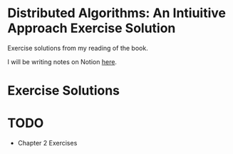 # Distributed Algorithms: An Intiuitive Approach Exercise Solution

Exercise solutions from my reading of the book.

I will be writing notes on Notion [here](https://www.notion.so/batterybanter/Distributed-Algorithms-by-Wan-Fokkink-835fa536089440488b1913aa4c1d3fb6).

# Exercise Solutions

# TODO
- Chapter 2 Exercises
